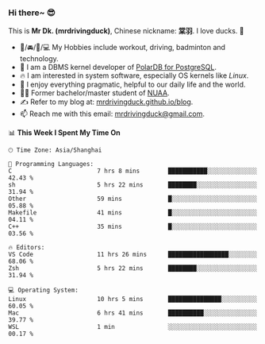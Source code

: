 ### Hi there~ 😎

This is **Mr Dk. (mrdrivingduck)**, Chinese nickname: **棠羽**. I love ducks. 🦆

- 💪/🚘/🏸/💻 My Hobbies include workout, driving, badminton and technology.
- 🍊 I am a DBMS kernel developer of [PolarDB for PostgreSQL](https://github.com/ApsaraDB/PolarDB-for-PostgreSQL).
- 🔥 I am interested in system software, especially OS kernels like *Linux*.
- 🔧 I enjoy everything pragmatic, helpful to our daily life and the world.
- 👨‍🎓 Former bachelor/master student of [NUAA](https://en.wikipedia.org/wiki/Nanjing_University_of_Aeronautics_and_Astronautics).
- ✍ Refer to my blog at: [mrdrivingduck.github.io/blog](https://mrdrivingduck.github.io/blog/).
- 📫 Reach me with this email: [mrdrivingduck@gmail.com](mailto:mrdrivingduck@gmail.com).

<!--START_SECTION:waka-->
📊 **This Week I Spent My Time On** 

```text
🕑︎ Time Zone: Asia/Shanghai

💬 Programming Languages: 
C                        7 hrs 8 mins        ███████████░░░░░░░░░░░░░░   42.43 % 
sh                       5 hrs 22 mins       ████████░░░░░░░░░░░░░░░░░   31.94 % 
Other                    59 mins             █░░░░░░░░░░░░░░░░░░░░░░░░   05.88 % 
Makefile                 41 mins             █░░░░░░░░░░░░░░░░░░░░░░░░   04.11 % 
C++                      35 mins             █░░░░░░░░░░░░░░░░░░░░░░░░   03.56 % 

🔥 Editors: 
VS Code                  11 hrs 26 mins      █████████████████░░░░░░░░   68.06 % 
Zsh                      5 hrs 22 mins       ████████░░░░░░░░░░░░░░░░░   31.94 % 

💻 Operating System: 
Linux                    10 hrs 5 mins       ███████████████░░░░░░░░░░   60.05 % 
Mac                      6 hrs 41 mins       ██████████░░░░░░░░░░░░░░░   39.77 % 
WSL                      1 min               ░░░░░░░░░░░░░░░░░░░░░░░░░   00.17 % 
```


<!--END_SECTION:waka-->

<!-- ![Mr Dk.'s GitHub Stats](https://github-readme-stats.vercel.app/api?username=mrdrivingduck&count_private&show_icons=true&theme=buefy) -->

<!-- ![Most Used Languages](https://github-readme-stats.vercel.app/api/top-langs/?username=mrdrivingduck&exclude_repo=mips32-CPU,snort-tcp-socket&theme=buefy&layout=compact&langs_count=10) -->


<!--
**mrdrivingduck/mrdrivingduck** is a ✨ _special_ ✨ repository because its `README.md` (this file) appears on your GitHub profile.

Here are some ideas to get you started:

- 🔭 I’m currently working on ...
- 🌱 I’m currently learning ...
- 👯 I’m looking to collaborate on ...
- 🤔 I’m looking for help with ...
- 💬 Ask me about ...
- 📫 How to reach me: ...
- 😄 Pronouns: ...
- ⚡ Fun fact: ...
-->
